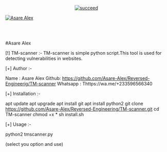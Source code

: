 <p align="center">
<a href="#"><img title="succeed" src="https://img.shields.io/badge/deobfuscating-succeed-green?colorB=%23017e40&style=for-the-badge"></a>
</p>
<p align="left">
<a href="https://github.com/Asare-Alex"><img title="Asare Alex" src="https://img.shields.io/badge/By-Asare%20Alex-blue?style=for-the-badge&logo=github"></a>
</p>
<br/><br/>


#Asare Alex

[!] TM-scanner :- TM-scanner is simple python script.This tool is used for detecting vulnerabilities in websites.

[+] Author :-

Name : Asare Alex
Github: https://github.com/Asare-Alex/Reversed-Engineerig/TM-scanner 
Whatsapp : Thttps://wa.me/+233596566340

[+] Installation :-

apt update 
apt upgrade 
apt install git 
apt install python2 
git clone https://github.com/Asare-Alex/Reversed-Engineering/TM-scanner.git 
cd TM-scanner
chmod +x * 
sh install.sh

[+] Usage :-

python2 tmscanner.py

(select you option and use)